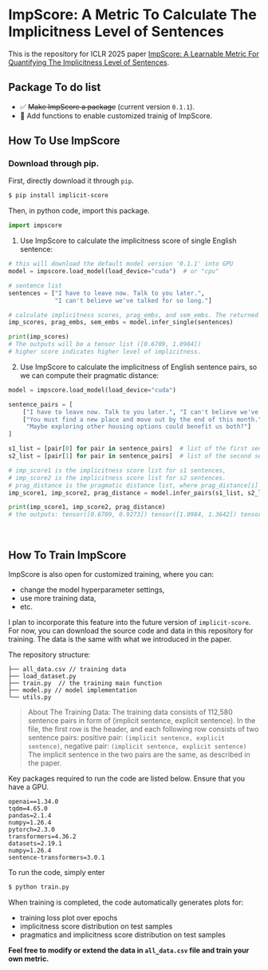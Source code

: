 # ImpScore: A Metric To Calculate The Implicitness Level of Sentences

This is the repository for ICLR 2025 paper [ImpScore: A Learnable Metric For Quantifying The Implicitness Level of Sentences](https://openreview.net/forum?id=gYWqxXE5RJ).

## Package To do list
- :white_check_mark: ~~Make ImpScore a package~~ (current version `0.1.1`).
- :black_square_button: Add functions to enable customized trainig of ImpScore.


## How To Use ImpScore
### Download through pip.
First, directly download it through `pip`.

```bash
$ pip install implicit-score
```

Then, in python code, import this package.
```python
import impscore
```

1. Use ImpScore to calculate the implicitness score of single English sentence:
```python
# this will download the default model version '0.1.1' into GPU
model = impscore.load_model(load_device="cuda")  # or "cpu"

# sentence list
sentences = ["I have to leave now. Talk to you later.",
             "I can't believe we've talked for so long."]

# calculate implicitness scores, prag_embs, and sem_embs. The returned variables are lists of results.
imp_scores, prag_embs, sem_embs = model.infer_single(sentences)

print(imp_scores)
# The outputs will be a tensor list ([0.6709, 1.0984])
# higher score indicates higher level of implicitness.
```

2. Use ImpScore to calculate the implicitness of English sentence pairs, so we can compute their pragmatic distance:
```python
model = impscore.load_model(load_device="cuda")

sentence_pairs = [
    ["I have to leave now. Talk to you later.", "I can't believe we've talked for so long."],
    ["You must find a new place and move out by the end of this month.",
     "Maybe exploring other housing options could benefit us both?"]
]

s1_list = [pair[0] for pair in sentence_pairs]  # list of the first sentence in pairs
s2_list = [pair[1] for pair in sentence_pairs]  # list of the second sentence in pairs

# imp_score1 is the implicitness score list for s1 sentences,
# imp_score2 is the implicitness score list for s2 sentences.
# prag_distance is the pragmatic distance list, where prag_distance[i] is the pragmatic distance between s1[i] and s2[i].
imp_score1, imp_score2, prag_distance = model.infer_pairs(s1_list, s2_list)

print(imp_score1, imp_score2, prag_distance)
# the outputs: tensor([0.6709, 0.9273]) tensor([1.0984, 1.3642]) tensor([0.6660, 0.7115])
```
<br>

## How To Train ImpScore
ImpScore is also open for customized training, where you can:
- change the model hyperparameter settings,
- use more training data,
- etc.

I plan to incorporate this feature into the future version of `implicit-score`. 
For now, you can download the source code and data in this repository for training. The data is the same with what we introduced in the paper.

The repository structure:
```plaintext
├── all_data.csv // training data
├── load_dataset.py
├── train.py  // the training main function
├── model.py // model implementation
└── utils.py 
```

> About The Training Data:
> The training data consists of 112,580 sentence pairs in form of (implicit sentence, explicit sentence). In the file, the first row is the header, and each following row consists of two sentence pairs:
> positive pair: `(implicit sentence, explicit sentence)`, negative pair: `(implicit sentence, explicit sentence)`
> The implicit sentence in the two pairs are the same, as described in the paper.

Key packages required to run the code are listed below. Ensure that you have a GPU.
```plaintext
openai==1.34.0
tqdm=4.65.0
pandas=2.1.4
numpy=1.26.4
pytorch=2.3.0
transformers=4.36.2
datasets=2.19.1
numpy=1.26.4
sentence-transformers=3.0.1
```

To run the code, simply enter
```bash
$ python train.py
```

When training is completed, the code automatically generates plots for:
- training loss plot over epochs
- implicitness score distribution on test samples
- pragmatics and implicitness score distribution on test samples

**Feel free to modify or extend the data in `all_data.csv` file and train your own metric.**

